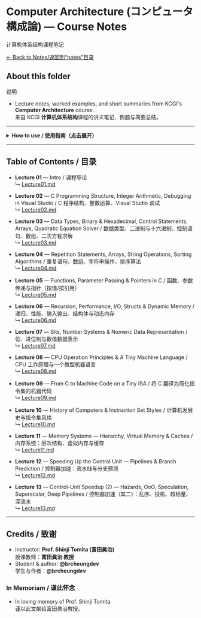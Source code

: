 # Computer Architecture (コンピュータ構成論) — Course Notes
计算机体系结构课程笔记

[← Back to Notes/返回到“notes”目录](../)  



## About this folder  
说明
- Lecture notes, worked examples, and short summaries from KCGI's **Computer Architecture** course.  
  来自 KCGI **计算机体系结构**课程的讲义笔记、例题与简要总结。  

---

<details>
<summary><strong>How to use / 使用指南（点击展开）</strong></summary>

- Start with the **Overview** section inside each lecture to get the key ideas.  
  先阅读各讲开头的 **概览** 把握重点。  

- Follow the examples; they often mirror the **toy ISA** used in class.  
  配合例题练习，例题通常对应课堂的 **简化指令集**。  

- Search within the page for terms like *TLB*, *bypass*, *ROB* when revising.  
  复习时可在页面内搜索 *TLB*、*bypass*、*ROB* 等关键词。  

</details>


---

## Table of Contents / 目录

- **Lecture 01** — Intro / 课程导论  
  ↳ [Lecture01.md](./Lecture01.md)

- **Lecture 02** — C Programming Structure, Integer Arithmetic, Debugging in Visual Studio / C 程序结构、整数运算、Visual Studio 调试  
  ↳ [Lecture02.md](./Lecture02.md)

- **Lecture 03** — Data Types, Binary & Hexadecimal, Control Statements, Arrays, Quadratic Equation Solver / 数据类型、二进制与十六进制、控制语句、数组、二次方程求解  
  ↳ [Lecture03.md](./Lecture03.md)

- **Lecture 04** — Repetition Statements, Arrays, String Operations, Sorting Algorithms / 重复语句、数组、字符串操作、排序算法  
  ↳ [Lecture04.md](./Lecture04.md)

- **Lecture 05** — Functions, Parameter Passing & Pointers in C / 函数、参数传递与指针（按值/按引用）  
  ↳ [Lecture05.md](./Lecture05.md)

- **Lecture 06** — Recursion, Performance, I/O, Structs & Dynamic Memory / 递归、性能、输入输出、结构体与动态内存  
  ↳ [Lecture06.md](./Lecture06.md)

- **Lecture 07** — Bits, Number Systems & Numeric Data Representation / 位、进位制与数值数据表示  
  ↳ [Lecture07.md](./Lecture07.md)

- **Lecture 08** — CPU Operation Principles & A Tiny Machine Language / CPU 工作原理与一个微型机器语言  
  ↳ [Lecture08.md](./Lecture08.md)

- **Lecture 09** — From C to Machine Code on a Tiny ISA / 将 C 翻译为简化指令集的机器代码  
  ↳ [Lecture09.md](./Lecture09.md)

- **Lecture 10** — History of Computers & Instruction Set Styles / 计算机发展史与指令集风格  
  ↳ [Lecture10.md](./Lecture10.md)

- **Lecture 11** — Memory Systems — Hierarchy, Virtual Memory & Caches / 内存系统：层次结构、虚拟内存与缓存  
  ↳ [Lecture11.md](./Lecture11.md)

- **Lecture 12** — Speeding Up the Control Unit — Pipelines & Branch Prediction / 控制器加速：流水线与分支预测  
  ↳ [Lecture12.md](./Lecture12.md)

- **Lecture 13** — Control-Unit Speedup (2) — Hazards, OoO, Speculation, Superscalar, Deep Pipelines / 控制器加速（其二）：乱序、投机、超标量、深流水  
  ↳ [Lecture13.md](./Lecture13.md)


---

## Credits / 致谢
- Instructor: **Prof. Shinji Tomita (富田眞治)**  
  授课教师：**富田眞治 教授**  
- Student & author: **@brcheungdev**  
  学生与作者：**@brcheungdev**
### In Memoriam / 谨此怀念
- In loving memory of Prof. Shinji Tomita.  
  谨以此文献给富田眞治教授。



